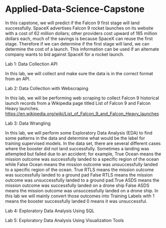 # Applied-Data-Science-Capstone
In this capstone, we will predict if the Falcon 9 first stage will land successfully. SpaceX advertises Falcon 9 rocket launches on its website with a cost of 62 million dollars; other providers cost upward of 165 million dollars each, much of the savings is because SpaceX can reuse the first stage. Therefore if we can determine if the first stage will land, we can determine the cost of a launch. This information can be used if an alternate company wants to bid against SpaceX for a rocket launch.

Lab 1: Data Collection API

In this lab, we will collect and make sure the data is in the correct format from an API.

Lab 2: Data Collection with Webscraping

In this lab, we will be performing web scraping to collect Falcon 9 historical launch records from a Wikipedia page titled List of Falcon 9 and Falcon Heavy launches.
https://en.wikipedia.org/wiki/List_of_Falcon_9_and_Falcon_Heavy_launches

Lab 3: Data Wrangling

In this lab, we will perform some Exploratory Data Analysis (EDA) to find some patterns in the data and determine what would be the label for training supervised models. In the data set, there are several different cases where the booster did not land successfully. Sometimes a landing was attempted but failed due to an accident; for example, True Ocean means the mission outcome was successfully landed to a specific region of the ocean while False Ocean means the mission outcome was unsuccessfully landed to a specific region of the ocean. True RTLS means the mission outcome was successfully landed to a ground pad False RTLS means the mission outcome was unsuccessfully landed to a ground pad.True ASDS means the mission outcome was successfully landed on a drone ship False ASDS means the mission outcome was unsuccessfully landed on a drone ship. In this lab we will mainly convert those outcomes into Training Labels with 1 means the booster successfully landed 0 means it was unsuccessful.

Lab 4: Exploratory Data Analysis Using SQL

Lab 5: Exploratory Data Analysis Using Visualization Tools
